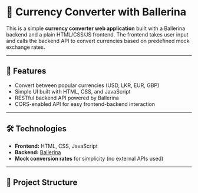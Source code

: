 # 💱 Currency Converter with Ballerina

This is a simple **currency converter web application** built with a Ballerina backend and a plain HTML/CSS/JS frontend. The frontend takes user input and calls the backend API to convert currencies based on predefined mock exchange rates.

---

## 🚀 Features

- Convert between popular currencies (USD, LKR, EUR, GBP)
- Simple UI built with HTML, CSS, and JavaScript
- RESTful backend API powered by Ballerina
- CORS-enabled API for easy frontend-backend interaction

---

## 🛠️ Technologies

- **Frontend:** HTML, CSS, JavaScript
- **Backend:** [Ballerina](https://ballerina.io/)
- **Mock conversion rates** for simplicity (no external APIs used)

---

## 📁 Project Structure

